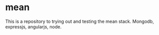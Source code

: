 # mean
This is a repository to trying out and testing the mean stack.  Mongodb, expressjs, angularjs, node. 
